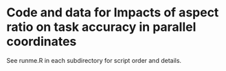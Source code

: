 # Code and data for Impacts of aspect ratio on task accuracy in parallel coordinates

See runme.R in each subdirectory for script order and details.